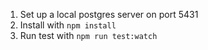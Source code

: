 1. Set up a local postgres server on port 5431
2. Install with `npm install`
3. Run test with `npm run test:watch`
